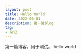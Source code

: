 ```yaml
---
layout: post
title: Hello World
date: 2022-06-01
description: 第一篇blog
tag:
- 杂记
---
```


第一篇博客，用于测试。
hello world